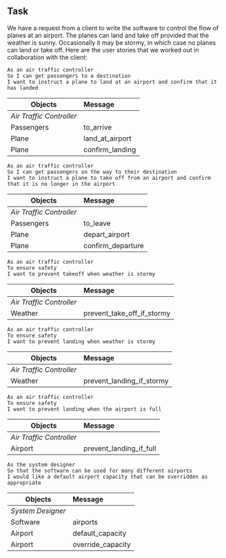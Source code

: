 Task
-----

We have a request from a client to write the software to control the flow of planes at an airport. The planes can land and take off provided that the weather is sunny. Occasionally it may be stormy, in which case no planes can land or take off.  Here are the user stories that we worked out in collaboration with the client:

```
As an air traffic controller
So I can get passengers to a destination
I want to instruct a plane to land at an airport and confirm that it has landed
```
|Objects| Message|
| ----- |:-------|
|_Air Traffic Controller_| |
|Passengers|to_arrive|
|Plane|land_at_airport|
|Plane|confirm_landing|

```
As an air traffic controller
So I can get passengers on the way to their destination
I want to instruct a plane to take off from an airport and confirm that it is no longer in the airport

```
|Objects| Message|
| ----- |:-------|
|_Air Traffic Controller_| |
|Passengers|to_leave|
|Plane|depart_airport|
|Plane|confirm_departure|

```
As an air traffic controller
To ensure safety
I want to prevent takeoff when weather is stormy

```
|Objects| Message|
| ----- |:-------|
|_Air Traffic Controller_| |
|Weather|prevent_take_off_if_stormy|

```
As an air traffic controller
To ensure safety
I want to prevent landing when weather is stormy

```
|Objects| Message|
| ----- |:-------|
|_Air Traffic Controller_| |
|Weather|prevent_landing_if_stormy|

```
As an air traffic controller
To ensure safety
I want to prevent landing when the airport is full
```
|Objects| Message|
| ----- |:-------|
|_Air Traffic Controller_| |
|Airport|prevent_landing_if_full|

```
As the system designer
So that the software can be used for many different airports
I would like a default airport capacity that can be overridden as appropriate
```
|Objects| Message|
| ----- |:-------|
|_System Designer_| |
|Software| airports|
|Airport|default_capacity|
|Airport|override_capacity|

